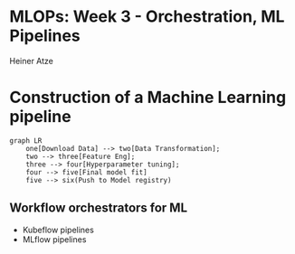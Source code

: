 # MLOPs: Week 3 - Orchestration, ML Pipelines
Heiner Atze

# Construction of a Machine Learning pipeline

``` mermaid
graph LR
    one[Download Data] --> two[Data Transformation];
    two --> three[Feature Eng];
    three --> four[Hyperparameter tuning];
    four --> five[Final model fit]
    five --> six(Push to Model registry)
```

## Workflow orchestrators for ML

- Kubeflow pipelines
- MLflow pipelines
